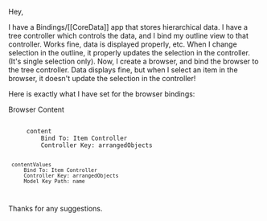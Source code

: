 Hey,

I have a Bindings/[[CoreData]] app that stores hierarchical data.  I have a tree controller which controls the data, and I bind my outline view to that controller.  Works fine, data is displayed properly, etc.  When I change selection in the outline, it properly updates the selection in the controller. (It's single selection only).  Now, I create a browser, and bind the browser to the tree controller.  Data displays fine, but when I select an item in the browser, it doesn't update the selection in the controller!

Here is exactly what I have set for the browser bindings:

Browser Content

<code>
     content
         Bind To: Item Controller
         Controller Key: arrangedObjects

     contentValues
         Bind To: Item Controller
         Controller Key: arrangedObjects
         Model Key Path: name

</code>

Thanks for any suggestions.